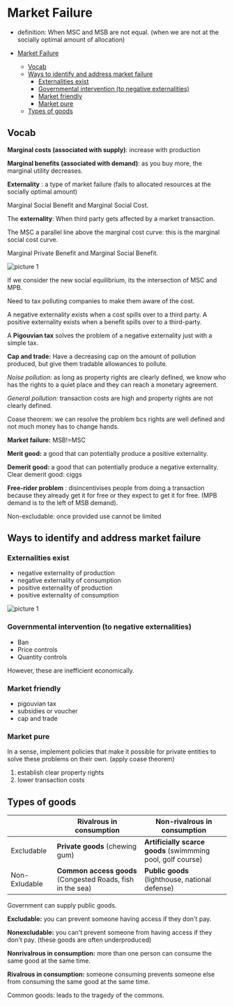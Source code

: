 # Market Failure

- definition: When MSC and MSB are not equal. (when we are not at the socially optimal amount of allocation)

- [Market Failure](#market-failure)
  - [Vocab](#vocab)
  - [Ways to identify and address market failure](#ways-to-identify-and-address-market-failure)
    - [Externalities exist](#externalities-exist)
    - [Governmental intervention (to negative externalities)](#governmental-intervention-to-negative-externalities)
    - [Market friendly](#market-friendly)
    - [Market pure](#market-pure)
  - [Types of goods](#types-of-goods)

## Vocab

**Marginal costs (associated with supply)**: increase with production

**Marginal benefits (associated with demand)**: as you buy more, the marginal utility decreases.

**Externality** : a type of market failure (fails to allocated resources at the socially optimal amount)

Marginal Social Benefit and Marginal Social Cost.

The **externality**: When third party gets affected by a market transaction.

The MSC a parallel line above the marginal cost curve: this is the marginal social cost curve.

Marginal Private Benefit and Marginal Social Benefit.

![picture 1](https://i.imgur.com/P5TUz9N.png)  

If we consider the new social equilibrium, its the intersection of MSC and MPB.

Need to tax polluting companies to make them aware of the cost.

A negative externality exists when a cost spills over to a third party. 
A positive externality exists when a benefit spills over to a third-party.

A **Pigouvian tax** solves the problem of a negative externality just with a simple tax.

**Cap and trade:**
Have a decreasing cap on the amount of pollution produced, but give them tradable allowances to pollute.

*Noise pollution:* as long as property rights are clearly defined, we know who has the rights to a quiet place and they can reach a monetary agreement.

*General pollution:* transaction costs are high and property rights are not clearly defined.

Coase theorem: we can resolve the problem bcs rights are well defined and not much money has to change hands.

**Market failure:** MSB!=MSC

**Merit good:** a good that can potentially produce a positive externality.

**Demerit good:** a good that can potentially produce a negative externality.
Clear demerit good: ciggs

**Free-rider problem** : disincentivises people from doing a transaction because they already get it for free or they expect to get it for free. (MPB demand is to the left of MSB demand).

Non-excludable: once provided use cannot be limited


## Ways to identify and address market failure

### Externalities exist

- negative externality of production
- negative externality of consumption
- positive externality of production
- positive externality of consumption

![picture 1](https://i.imgur.com/rQ7qCTo.png)  

### Governmental intervention (to negative externalities)

- Ban
- Price controls
- Quantity controls

However, these are inefficient economically.
### Market friendly

- pigouvian tax
- subsidies or voucher
- cap and trade

### Market pure

In a sense, implement policies that make it possible for private entities to solve these problems on their own. (apply coase theorem)

1. establish clear property rights
2. lower transaction costs

## Types of goods

||Rivalrous in consumption|Non-rivalrous in consumption|
|---|---|---|
|Excludable|**Private goods** (chewing gum)|**Artificially scarce goods** (swimmming pool, golf course)|
|Non-Exludable|**Common access goods** (Congested Roads, fish in the sea)| **Public goods** (lighthouse, national defense)|

Government can supply public goods.

**Excludable:** you can prevent someone having access if they don't pay.

**Nonexcludable:** you can't prevent someone from having access if they don't pay. (these goods are often underproduced)

**Nonrivalrous in consumption:** more than one person can consume the same good at the same time.

**Rivalrous in consumption:** someone consuming prevents someone else from consuming the same good at the same time.

Common goods: leads to the tragedy of the commons.